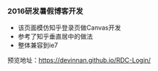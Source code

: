 ### 2016研发暑假博客开发
- 该页面模仿知乎登录页做Canvas开发
- 参考了知乎垂直居中的做法
- 整体兼容到ie7

预览地址：https://devinnan.github.io/RDC-Login/
